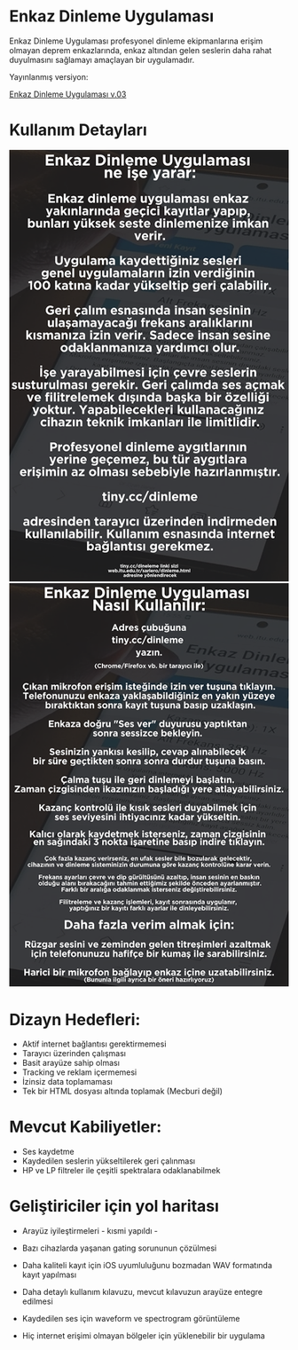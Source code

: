 # Enkaz Dinleme Uygulaması

Enkaz Dinleme Uygulaması profesyonel dinleme ekipmanlarına erişim olmayan deprem enkazlarında, enkaz altından gelen seslerin daha rahat duyulmasını sağlamayı amaçlayan bir uygulamadır.

Yayınlanmış versiyon:

<a href="http://web.itu.edu.tr/sariero/dinleme.html"> Enkaz Dinleme Uygulaması v.03 <a>

# Kullanım Detayları

<img src="/path/to/EDU_What.png"><img src="/path/to/EDU_How.png">







# Dizayn Hedefleri:

- Aktif internet bağlantısı gerektirmemesi
- Tarayıcı üzerinden çalışması
- Basit arayüze sahip olması
- Tracking ve reklam içermemesi
- İzinsiz data toplamaması
- Tek bir HTML dosyası altında toplamak (Mecburi değil)


# Mevcut Kabiliyetler:

- Ses kaydetme
- Kaydedilen seslerin yükseltilerek geri çalınması
- HP ve LP filtreler ile çeşitli spektralara odaklanabilmek

# Geliştiriciler için yol haritası

- Arayüz iyileştirmeleri - kısmi yapıldı -
- Bazı cihazlarda yaşanan gating sorununun çözülmesi
- Daha kaliteli kayıt için iOS uyumluluğunu bozmadan WAV formatında kayıt yapılması
- Daha detaylı kullanım kılavuzu, mevcut kılavuzun arayüze entegre edilmesi
- Kaydedilen ses için waveform ve spectrogram görüntüleme

- Hiç internet erişimi olmayan bölgeler için yüklenebilir bir uygulama
